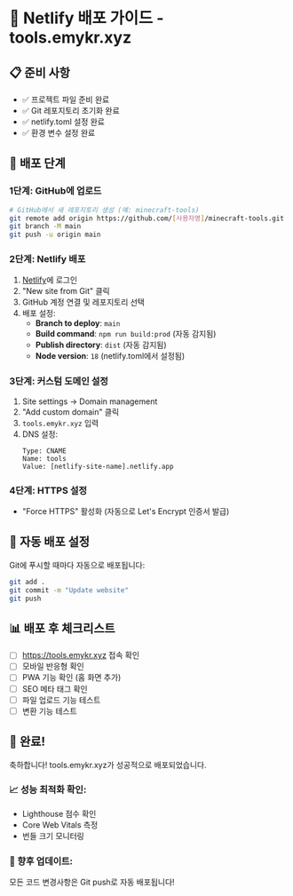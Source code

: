 # 🚀 Netlify 배포 가이드 - tools.emykr.xyz

## 📋 준비 사항
- ✅ 프로젝트 파일 준비 완료
- ✅ Git 레포지토리 초기화 완료  
- ✅ netlify.toml 설정 완료
- ✅ 환경 변수 설정 완료

## 🎯 배포 단계

### 1단계: GitHub에 업로드
```bash
# GitHub에서 새 레포지토리 생성 (예: minecraft-tools)
git remote add origin https://github.com/[사용자명]/minecraft-tools.git
git branch -M main
git push -u origin main
```

### 2단계: Netlify 배포
1. [Netlify](https://netlify.com)에 로그인
2. "New site from Git" 클릭
3. GitHub 계정 연결 및 레포지토리 선택
4. 배포 설정:
   - **Branch to deploy**: `main`
   - **Build command**: `npm run build:prod` (자동 감지됨)
   - **Publish directory**: `dist` (자동 감지됨)
   - **Node version**: `18` (netlify.toml에서 설정됨)

### 3단계: 커스텀 도메인 설정
1. Site settings → Domain management
2. "Add custom domain" 클릭
3. `tools.emykr.xyz` 입력
4. DNS 설정:
   ```
   Type: CNAME
   Name: tools
   Value: [netlify-site-name].netlify.app
   ```

### 4단계: HTTPS 설정
- "Force HTTPS" 활성화 (자동으로 Let's Encrypt 인증서 발급)

## 🔧 자동 배포 설정

Git에 푸시할 때마다 자동으로 배포됩니다:
```bash
git add .
git commit -m "Update website"
git push
```

## 📊 배포 후 체크리스트

- [ ] https://tools.emykr.xyz 접속 확인
- [ ] 모바일 반응형 확인
- [ ] PWA 기능 확인 (홈 화면 추가)
- [ ] SEO 메타 태그 확인
- [ ] 파일 업로드 기능 테스트
- [ ] 변환 기능 테스트

## 🎉 완료!

축하합니다! tools.emykr.xyz가 성공적으로 배포되었습니다.

### 📈 성능 최적화 확인:
- Lighthouse 점수 확인
- Core Web Vitals 측정
- 번들 크기 모니터링

### 🔄 향후 업데이트:
모든 코드 변경사항은 Git push로 자동 배포됩니다!
